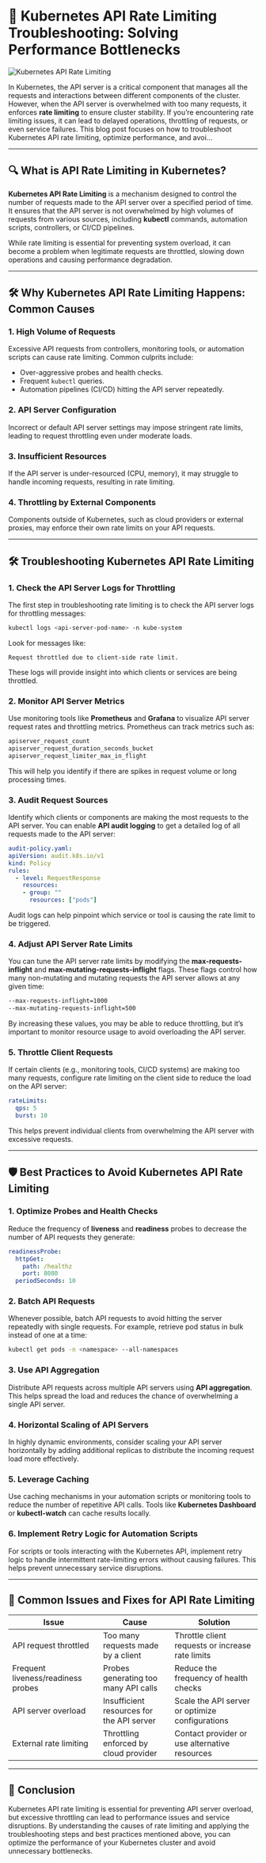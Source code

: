 
# 🚨 **Kubernetes API Rate Limiting Troubleshooting: Solving Performance Bottlenecks**

![Kubernetes API Rate Limiting](https://github.com/AlertMend/AlertMend.io/blob/main/blogs/images/api_rate_limiting.png?raw=true)

In Kubernetes, the API server is a critical component that manages all the requests and interactions between different components of the cluster. However, when the API server is overwhelmed with too many requests, it enforces **rate limiting** to ensure cluster stability. If you’re encountering rate limiting issues, it can lead to delayed operations, throttling of requests, or even service failures. This blog post focuses on how to troubleshoot Kubernetes API rate limiting, optimize performance, and avoi...

---

## 🔍 **What is API Rate Limiting in Kubernetes?**

**Kubernetes API Rate Limiting** is a mechanism designed to control the number of requests made to the API server over a specified period of time. It ensures that the API server is not overwhelmed by high volumes of requests from various sources, including **kubectl** commands, automation scripts, controllers, or CI/CD pipelines.

While rate limiting is essential for preventing system overload, it can become a problem when legitimate requests are throttled, slowing down operations and causing performance degradation.

---

## 🛠️ **Why Kubernetes API Rate Limiting Happens: Common Causes**

### 1. **High Volume of Requests**
Excessive API requests from controllers, monitoring tools, or automation scripts can cause rate limiting. Common culprits include:
- Over-aggressive probes and health checks.
- Frequent `kubectl` queries.
- Automation pipelines (CI/CD) hitting the API server repeatedly.

### 2. **API Server Configuration**
Incorrect or default API server settings may impose stringent rate limits, leading to request throttling even under moderate loads.

### 3. **Insufficient Resources**
If the API server is under-resourced (CPU, memory), it may struggle to handle incoming requests, resulting in rate limiting.

### 4. **Throttling by External Components**
Components outside of Kubernetes, such as cloud providers or external proxies, may enforce their own rate limits on your API requests.

---

## 🛠️ **Troubleshooting Kubernetes API Rate Limiting**

### 1. **Check the API Server Logs for Throttling**
The first step in troubleshooting rate limiting is to check the API server logs for throttling messages:
```bash
kubectl logs <api-server-pod-name> -n kube-system
```
Look for messages like:
```
Request throttled due to client-side rate limit.
```
These logs will provide insight into which clients or services are being throttled.

### 2. **Monitor API Server Metrics**
Use monitoring tools like **Prometheus** and **Grafana** to visualize API server request rates and throttling metrics. Prometheus can track metrics such as:
```bash
apiserver_request_count
apiserver_request_duration_seconds_bucket
apiserver_request_limiter_max_in_flight
```
This will help you identify if there are spikes in request volume or long processing times.

### 3. **Audit Request Sources**
Identify which clients or components are making the most requests to the API server. You can enable **API audit logging** to get a detailed log of all requests made to the API server:
```yaml
audit-policy.yaml:
apiVersion: audit.k8s.io/v1
kind: Policy
rules:
  - level: RequestResponse
    resources:
    - group: ""
      resources: ["pods"]
```
Audit logs can help pinpoint which service or tool is causing the rate limit to be triggered.

### 4. **Adjust API Server Rate Limits**
You can tune the API server rate limits by modifying the **max-requests-inflight** and **max-mutating-requests-inflight** flags. These flags control how many non-mutating and mutating requests the API server allows at any given time:
```bash
--max-requests-inflight=1000
--max-mutating-requests-inflight=500
```
By increasing these values, you may be able to reduce throttling, but it’s important to monitor resource usage to avoid overloading the API server.

### 5. **Throttle Client Requests**
If certain clients (e.g., monitoring tools, CI/CD systems) are making too many requests, configure rate limiting on the client side to reduce the load on the API server:
```yaml
rateLimits:
  qps: 5
  burst: 10
```
This helps prevent individual clients from overwhelming the API server with excessive requests.

---

## 🛡️ **Best Practices to Avoid Kubernetes API Rate Limiting**

### 1. **Optimize Probes and Health Checks**
Reduce the frequency of **liveness** and **readiness** probes to decrease the number of API requests they generate:
```yaml
readinessProbe:
  httpGet:
    path: /healthz
    port: 8080
  periodSeconds: 10
```

### 2. **Batch API Requests**
Whenever possible, batch API requests to avoid hitting the server repeatedly with single requests. For example, retrieve pod status in bulk instead of one at a time:
```bash
kubectl get pods -n <namespace> --all-namespaces
```

### 3. **Use API Aggregation**
Distribute API requests across multiple API servers using **API aggregation**. This helps spread the load and reduces the chance of overwhelming a single API server.

### 4. **Horizontal Scaling of API Servers**
In highly dynamic environments, consider scaling your API server horizontally by adding additional replicas to distribute the incoming request load more effectively.

### 5. **Leverage Caching**
Use caching mechanisms in your automation scripts or monitoring tools to reduce the number of repetitive API calls. Tools like **Kubernetes Dashboard** or **kubectl-watch** can cache results locally.

### 6. **Implement Retry Logic for Automation Scripts**
For scripts or tools interacting with the Kubernetes API, implement retry logic to handle intermittent rate-limiting errors without causing failures. This helps prevent unnecessary service disruptions.

---

## 🔄 **Common Issues and Fixes for API Rate Limiting**

| **Issue**                           | **Cause**                                    | **Solution** |
|-------------------------------------|----------------------------------------------|--------------|
| API request throttled               | Too many requests made by a client           | Throttle client requests or increase rate limits |
| Frequent liveness/readiness probes  | Probes generating too many API calls         | Reduce the frequency of health checks |
| API server overload                 | Insufficient resources for the API server    | Scale the API server or optimize configurations |
| External rate limiting              | Throttling enforced by cloud provider        | Contact provider or use alternative resources |

---

## 🚀 **Conclusion**

Kubernetes API rate limiting is essential for preventing API server overload, but excessive throttling can lead to performance issues and service disruptions. By understanding the causes of rate limiting and applying the troubleshooting steps and best practices mentioned above, you can optimize the performance of your Kubernetes cluster and avoid unnecessary bottlenecks.

